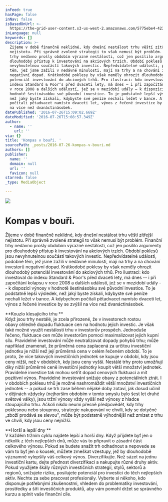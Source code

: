 ```yaml
---
inFeed: true
hasPage: false
inNav: false
isBasedOnUrl: >-
  https://the-grid-user-content.s3-us-west-2.amazonaws.com/5775ebe4-4232-415b-9294-99e94ff95a68.jpg
inLanguage: null
keywords: []
description: >-
  Žijeme v době finančně neklidné, kdy dnešní nestálost trhu věští zítřejší
  nejistotu. Při správně zvolené strategii to však nemusí být problém. Finanční
  trhy nedávno prošly obdobím výrazné nestálosti, což jen posílilo argumenty pro
  dlouhodobý přístup k investování na akciových trzích. Období poklesů jsou
  nevyhnutelnou součástí takových investic. Nepředvídatelné události, podobné
  těm, jež jsme zažili v nedávné minulosti, mají na trhy a na chování investorů
  negativní dopad. Krátkodobé poklesy by však neměly ohrozit dlouhodobý
  potenciál investování do akciových trhů. Pro ilustraci: kdo investoval do
  indexu Standard & Poor‘s před dvaceti lety, má dnes – i při započítání kolapsu
  v roce 2008 a dalších událostí, jež se v mezidobí udály – k dispozici výnosy v
  hodnotě šestinásobku své původní investice. To je podstatně lepší výsledek,
  než jaký byste získali, kdybyste své peníze nechali ležet v bance. A kdybychom
  počítali pětadvacet namísto dvaceti let, výnos z řečené investice by se zvýšil
  na více než dvanáctinásobek.
datePublished: '2016-07-26T15:09:02.669Z'
dateModified: '2016-07-26T15:08:57.349Z'
author:
  - name: ''
    url: ''
via: {}
title: 'Kompas v bouři. '
sourcePath: _posts/2016-07-26-kompas-v-bouri.md
authors: []
publisher:
  name: ''
  domain: null
  url: ''
  favicon: null
starred: false
_type: MediaObject

---
```

![](https://the-grid-user-content.s3-us-west-2.amazonaws.com/5775ebe4-4232-415b-9294-99e94ff95a68.jpg)

# Kompas v bouři. 

Žijeme v době finančně neklidné, kdy dnešní nestálost trhu věští zítřejší nejistotu. Při správně zvolené strategii to však nemusí být problém. Finanční trhy nedávno prošly obdobím výrazné nestálosti, což jen posílilo argumenty pro dlouhodobý přístup k investování na akciových trzích. Období poklesů jsou nevyhnutelnou součástí takových investic. Nepředvídatelné události, podobné těm, jež jsme zažili v nedávné minulosti, mají na trhy a na chování investorů negativní dopad. Krátkodobé poklesy by však neměly ohrozit dlouhodobý potenciál investování do akciových trhů. Pro ilustraci: kdo investoval do indexu Standard & Poor's před dvaceti lety, má dnes -- i při započítání kolapsu v roce 2008 a dalších událostí, jež se v mezidobí udály -- k dispozici výnosy v hodnotě šestinásobku své původní investice. To je podstatně lepší výsledek, než jaký byste získali, kdybyste své peníze nechali ležet v bance. A kdybychom počítali pětadvacet namísto dvaceti let, výnos z řečené investice by se zvýšil na více než dvanáctinásobek.

**Kouzlo klesajícího trhu **  
Když jsou trhy nestálé, je zcela přirozené, že v investorech rostou   
obavy ohledně dopadu fluktuace cen na hodnotu jejich investic. Je však také možné využít nestálosti trhu v investorův prospěch. Jednoduše řečeno, fluktuace cen může investorům pomoci maximalizovat jejich kupní sílu. Pravidelné investování může neutralizovat dopady pohybů trhu; může například znamenat, že průměrná cena zaplacená za určitou investiční jednotku je nižší než její průměrná cena v celém řečeném období. To je proto, že více takových investičních jednotek se kupuje v období, kdy jsou ceny nižší, než v obdobích, kdy jsou ceny vyšší. Nestálé trhy proto umožňují díky nižší průměrné ceně investiční jednotky koupit větší množství jednotek. Pravidelné investice tak mohou setřít dopad cenových fluktuací a mít pozitivní výnos. Pravidelné investování snižuje obavy z potenciálních ztrát. I v obdobích poklesu trhů je možné nashromáždit větší množství investičních jednotek -- a pokud se trh zase během nějaké doby zotaví, jak dosud učinil v dějinách vždycky (nejhorším obdobím v tomto smyslu bylo šest let druhé světové války), jsou tržní výnosy vždy vyšší než výnosy z hladce stoupajícího trhu. Ačkoli nikdo neumí přesně předpovědět, kdy trhy poklesnou nebo stoupnou, strategie nakupování ve chvíli, kdy se dotyčné „zboží prodává se slevou", může být podstatně výhodnější než zmizet z trhu ve chvíli, kdy jsou ceny nejnižší.

**Horší a lepší dny **  
V každém tržním cyklu najdete lepší a horší dny. Když přijdete byť jen o několik z těch nejlepších dnů, může vás to připravit o zásadní část celkového výnosu. Pokud se budete snažit trh odhadnout a nepovede se vám to byť jen o kousek, můžete zmeškat vzestupy, jež by dlouhodobě významně vylepšily váš celkový výnos. Diverzifikujte. Než sázet na jednu investiční kartu, dejte přednost diverzifikaci a nakupujte různé druhy aktiv. Pokud využijete škály různých investičních strategií, stylů, sektorů a regionů, snižujete riziko, posilujete potenciál pro investici do těch nejlepších aktiv. Nechte za sebe pracovat profesionály. Vyberte si někoho, kdo disponuje potřebnými zkušenostmi, vhledem do problematiky investování, prostředky a šíři investičních produktů, aby vám pomohl držet se správného kurzu a splnit vaše finanční cíle.